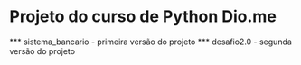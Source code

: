 # Projeto do curso de Python Dio.me
*** sistema_bancario - primeira versão do projeto
*** desafio2.0 - segunda versão do projeto
